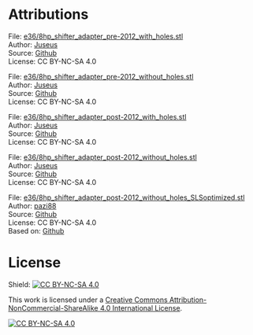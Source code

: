 # Attributions

File: [e36/8hp_shifter_adapter_pre-2012_with_holes.stl](e36/8hp_shifter_adapter_pre-2012_with_holes.stl)  
Author: [Juseus](https://github.com/Juseus)  
Source: [Github](https://github.com/Juseus/3d-models/blob/main/e36/8hp_shifter_adapter_pre-2012_with_holes.stl)  
License: CC BY-NC-SA 4.0

File: [e36/8hp_shifter_adapter_pre-2012_without_holes.stl](e36/8hp_shifter_adapter_pre-2012_without_holes.stl)  
Author: [Juseus](https://github.com/Juseus)  
Source: [Github](https://github.com/Juseus/3d-models/blob/main/e36/8hp_shifter_adapter_pre-2012_without_holes.stl)  
License: CC BY-NC-SA 4.0

File: [e36/8hp_shifter_adapter_post-2012_with_holes.stl](e36/8hp_shifter_adapter_post-2012_with_holes.stl)  
Author: [Juseus](https://github.com/Juseus)  
Source: [Github](https://github.com/Juseus/3d-models/blob/main/e36/8hp_shifter_adapter_post-2012_with_holes.stl)  
License: CC BY-NC-SA 4.0

File: [e36/8hp_shifter_adapter_post-2012_without_holes.stl](e36/8hp_shifter_adapter_post-2012_without_holes.stl)  
Author: [Juseus](https://github.com/Juseus)  
Source: [Github](https://github.com/Juseus/3d-models/blob/main/e36/8hp_shifter_adapter_post-2012_without_holes.stl)  
License: CC BY-NC-SA 4.0

File: [e36/8hp_shifter_adapter_post-2012_without_holes_SLSoptimized.stl](e36/8hp_shifter_adapter_post-2012_without_holes_SLSoptimized.stl)  
Author: [pazi88](https://github.com/pazi88)  
Source: [Github](https://github.com/pazi88/3d-models/blob/main/e36/8hp_shifter_adapter_post-2012_without_holes_SLSoptimized.stl)  
License: CC BY-NC-SA 4.0  
Based on: [Github](https://github.com/Juseus/3d-models/blob/main/e36/8hp_shifter_adapter_post-2012_without_holes.stl)

# License

Shield: [![CC BY-NC-SA 4.0][cc-by-nc-sa-shield]][cc-by-nc-sa]

This work is licensed under a
[Creative Commons Attribution-NonCommercial-ShareAlike 4.0 International License][cc-by-nc-sa].

[![CC BY-NC-SA 4.0][cc-by-nc-sa-image]][cc-by-nc-sa]

[cc-by-nc-sa]: http://creativecommons.org/licenses/by-nc-sa/4.0/
[cc-by-nc-sa-image]: https://licensebuttons.net/l/by-nc-sa/4.0/88x31.png
[cc-by-nc-sa-shield]: https://img.shields.io/badge/License-CC%20BY--NC--SA%204.0-lightgrey.svg
